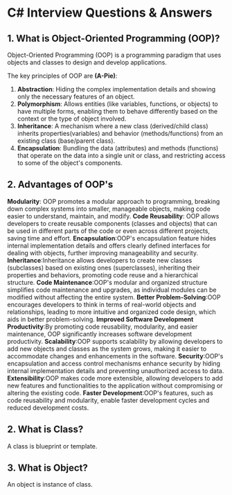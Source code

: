 # C# Interview Questions & Answers

## 1. What is Object-Oriented Programming (OOP)?
Object-Oriented Programming (OOP) is a programming paradigm that uses objects and classes to design and develop applications.

The key principles of OOP are **(A-Pie)**:
  1. **Abstraction**: Hiding the complex implementation details and showing only the necessary features of an object.
  2. **Polymorphism**: Allows entities (like variables, functions, or objects) to have multiple forms, enabling them to behave differently based on the context or the type of object involved. 
  3. **Inheritance**: A mechanism where a new class (derived/child class) inherits properties(variables) and behavior (methods/functions) from an existing class (base/parent class).
  4. **Encapsulation**: Bundling the data (attributes) and methods (functions) that operate on the data into a single unit or class, and restricting access to some of the object's components.

## 2. Advantages of OOP's

**Modularity**: OOP promotes a modular approach to programming, breaking down complex systems into smaller, manageable objects, making code easier to understand, maintain, and modify. 
**Code Reusability**: OOP allows developers to create reusable components (classes and objects) that can be used in different parts of the code or even across different projects, saving time and effort. 
**Encapsulation**:OOP's encapsulation feature hides internal implementation details and offers clearly defined interfaces for dealing with objects, further improving manageability and security. 
**Inheritance**:Inheritance allows developers to create new classes (subclasses) based on existing ones (superclasses), inheriting their properties and behaviors, promoting code reuse and a hierarchical structure. 
**Code Maintenance**:OOP's modular and organized structure simplifies code maintenance and upgrades, as individual modules can be modified without affecting the entire system. 
**Better Problem-Solving**:OOP encourages developers to think in terms of real-world objects and relationships, leading to more intuitive and organized code design, which aids in better problem-solving. 
**Improved Software Development Productivity**:By promoting code reusability, modularity, and easier maintenance, OOP significantly increases software development productivity. 
**Scalability**:OOP supports scalability by allowing developers to add new objects and classes as the system grows, making it easier to accommodate changes and enhancements in the software. 
**Security**:OOP's encapsulation and access control mechanisms enhance security by hiding internal implementation details and preventing unauthorized access to data. 
**Extensibility**:OOP makes code more extensible, allowing developers to add new features and functionalities to the application without compromising or altering the existing code. 
**Faster Development**:OOP's features, such as code reusability and modularity, enable faster development cycles and reduced development costs. 

## 2. What is Class?
A class is blueprint or template.

## 3. What is Object?
An object is instance of class.

